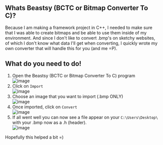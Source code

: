 ## Whats Beastsy (BCTC or Bitmap Converter To C)?
Because I am making a framework project in C++, I needed to make sure that I was able to create bitmaps and be able to use them inside of my environment.
And since I don't like to convert .bmp's on sketchy websites, of which I don't know what data I'll get when converting, I quickly wrote my own converter that will handle this for you (and me =P).

## What do you need to do!
1. Open the Beastsy (BCTC or Bitmap Converter To C) program<br>
	![image](https://github.com/KellinGitHubSchaap/Beastsy-BCTC/assets/78432932/aa3c83eb-7c67-4e6d-a9c0-9b34f938938f)
2. Click on `Import`<br>
	![image](https://github.com/KellinGitHubSchaap/Beastsy-BCTC/assets/78432932/1ef39a53-9dcc-41d3-9532-9a3ddcb3a059)
3. Choose an image that you want to import (.bmp ONLY)<br>
	![image](https://github.com/KellinGitHubSchaap/Beastsy-BCTC/assets/78432932/b854551e-e5f3-4cfe-9d0b-160a6eb37571)
4. Once imported, click on `Convert`<br>
	![image](https://github.com/KellinGitHubSchaap/Beastsy-BCTC/assets/78432932/886df18e-6c60-4bc2-8aaf-25b5f046bf86)
5. If all went well you can now see a file appear on your `C:\Users\Desktop\` with your .bmp now as a .h (header).<br>
	![image](https://github.com/KellinGitHubSchaap/Beastsy-BCTC/assets/78432932/158d0b5f-2839-431c-ae4e-03ebbcdc319a)

Hopefully this helped a bit =)

